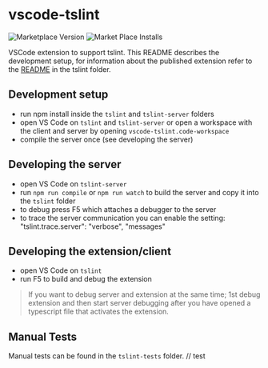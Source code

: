 # vscode-tslint
![Marketplace Version](http://vsmarketplacebadge.apphb.com/version/eg2.tslint.svg "Current Version") ![Market Place Installs](http://vsmarketplacebadge.apphb.com/installs/eg2.tslint.svg "Number of Installs")

VSCode extension to support tslint. This README describes the development setup, for information about the published extension refer to the [README](tslint/README.md) in the tslint folder.

## Development setup
- run npm install inside the `tslint` and `tslint-server` folders
- open VS Code on `tslint` and `tslint-server` or open a workspace with the client and server by opening `vscode-tslint.code-workspace` 
- compile the server once (see developing the server)

## Developing the server
- open VS Code on `tslint-server`
- run `npm run compile` or `npm run watch` to build the server and copy it into the `tslint` folder
- to debug press F5 which attaches a debugger to the server
- to trace the server communication you can enable the setting: "tslint.trace.server": "verbose", "messages"

## Developing the extension/client
- open VS Code on `tslint`
- run F5 to build and debug the extension

> If you want to debug server and extension at the same time; 1st debug extension and then start server debugging after you have opened a typescript file that activates the extension.

## Manual Tests
Manual tests can be found in the `tslint-tests` folder.  // test
